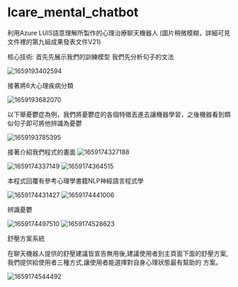 # Icare_mental_chatbot
利用Azure LUIS語意理解所製作的心理治療聊天機器人
(圖片稍微模糊，詳細可見文件裡的第九組成果發表文件V21)

核心技術:
首先先展示我們的訓練模型
我們先分析句子的文法

![1659193402594](https://user-images.githubusercontent.com/109274108/181920259-a4097bbd-7cad-4ab7-aef8-0fcca68752c5.jpg)

接著將6大心理疾病分類

![1659193682070](https://user-images.githubusercontent.com/109274108/181920419-1fd1a8fa-58bb-4dab-8c05-73ee3b4172f1.jpg)

以下舉憂鬱症為例，我們將憂鬱症的各個特徵丟進去讓機器學習，之後機器看到類似句子即可將他辨識為憂鬱

![1659193785395](https://user-images.githubusercontent.com/109274108/181920481-6c1cbb15-7f29-4f40-ba6f-dd38316981f8.jpg)

接著介紹我們程式的畫面
![1659174327188](https://user-images.githubusercontent.com/109274108/181917770-6aa7d7c8-5520-4913-835f-01aa2d3972c4.jpg)

![1659174337149](https://user-images.githubusercontent.com/109274108/181917718-df593da7-4979-40a0-8885-8d6eda88a7dd.jpg)
![1659174364515](https://user-images.githubusercontent.com/109274108/181917720-7d2d4b24-6580-4435-a564-762a17aaca43.jpg)


本程式回覆有參考心理學書籍NLP神經語言程式學

![1659174431427](https://user-images.githubusercontent.com/109274108/181917721-f4b5f518-e9c1-431d-b365-7dd6f7fd664b.jpg)
![1659174441006](https://user-images.githubusercontent.com/109274108/181917725-7cd19426-348d-4ef9-b0ff-5dddec25948b.jpg)

辨識憂鬱

![1659174497510](https://user-images.githubusercontent.com/109274108/181917726-ffa3d889-0275-4234-8493-59075a037fbb.jpg)
![1659174528623](https://user-images.githubusercontent.com/109274108/181917732-f5b3b931-0f92-4902-ad12-db165b959658.jpg)

舒壓方案系統

在聊天機器人提供的舒壓建議皆宣告無用後,建議使用者到主頁面下面的舒壓方案,我們提供給使用者三種方式,讓使用者能選擇對自身心理狀態最有幫助的
方案。


![1659174544492](https://user-images.githubusercontent.com/109274108/181918556-447c83e5-6e6f-4ac5-ac46-d82a6eccb21d.jpg)
